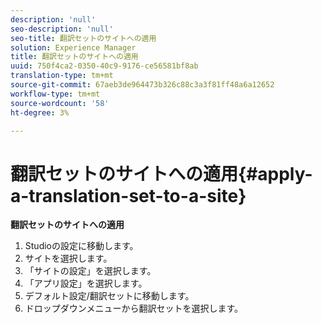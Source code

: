 ```yaml
---
description: 'null'
seo-description: 'null'
seo-title: 翻訳セットのサイトへの適用
solution: Experience Manager
title: 翻訳セットのサイトへの適用
uuid: 750f4ca2-0350-40c9-9176-ce56581bf8ab
translation-type: tm+mt
source-git-commit: 67aeb3de964473b326c88c3a3f81ff48a6a12652
workflow-type: tm+mt
source-wordcount: '58'
ht-degree: 3%

---
```



# 翻訳セットのサイトへの適用{#apply-a-translation-set-to-a-site}

**翻訳セットのサイトへの適用**

1. Studioの設定に移動します。
1. サイトを選択します。
1. 「サイトの設定」を選択します。
1. 「アプリ設定」を選択します。
1. デフォルト設定/翻訳セットに移動します。
1. ドロップダウンメニューから翻訳セットを選択します。